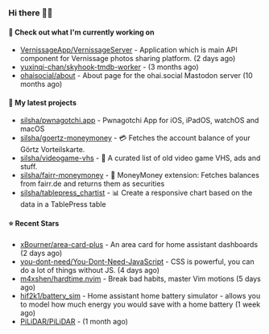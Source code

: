 ### Hi there 🦊👋

#### 👷 Check out what I'm currently working on

- [VernissageApp/VernissageServer](https://github.com/VernissageApp/VernissageServer) - Application which is main API component for Vernissage photos sharing platform. (2 days ago)
- [yuxinqi-chan/skyhook-tmdb-worker](https://github.com/yuxinqi-chan/skyhook-tmdb-worker) -  (3 months ago)
- [ohaisocial/about](https://github.com/ohaisocial/about) - About page for the ohai.social Mastodon server (10 months ago)

#### 🌱 My latest projects

- [silsha/pwnagotchi.app](https://github.com/silsha/pwnagotchi.app) - Pwnagotchi App for iOS, iPadOS, watchOS and macOS
- [silsha/goertz-moneymoney](https://github.com/silsha/goertz-moneymoney) - 💳 Fetches the account balance of your Görtz Vorteilskarte.
- [silsha/videogame-vhs](https://github.com/silsha/videogame-vhs) - 👾 A curated list of old video game VHS, ads and stuff.
- [silsha/fairr-moneymoney](https://github.com/silsha/fairr-moneymoney) - 💸 MoneyMoney extension: Fetches balances from fairr.de and returns them as securities
- [silsha/tablepress_chartist](https://github.com/silsha/tablepress_chartist) - 📊 Create a responsive chart based on the data in a TablePress table

#### ⭐ Recent Stars

- [xBourner/area-card-plus](https://github.com/xBourner/area-card-plus) - An area card for home assistant dashboards (2 days ago)
- [you-dont-need/You-Dont-Need-JavaScript](https://github.com/you-dont-need/You-Dont-Need-JavaScript) - CSS is powerful, you can do a lot of things without JS. (4 days ago)
- [m4xshen/hardtime.nvim](https://github.com/m4xshen/hardtime.nvim) - Break bad habits, master Vim motions (5 days ago)
- [hif2k1/battery_sim](https://github.com/hif2k1/battery_sim) - Home assistant home battery simulator - allows you to model how much energy you would save with a home battery (1 week ago)
- [PiLiDAR/PiLiDAR](https://github.com/PiLiDAR/PiLiDAR) -  (1 month ago)
